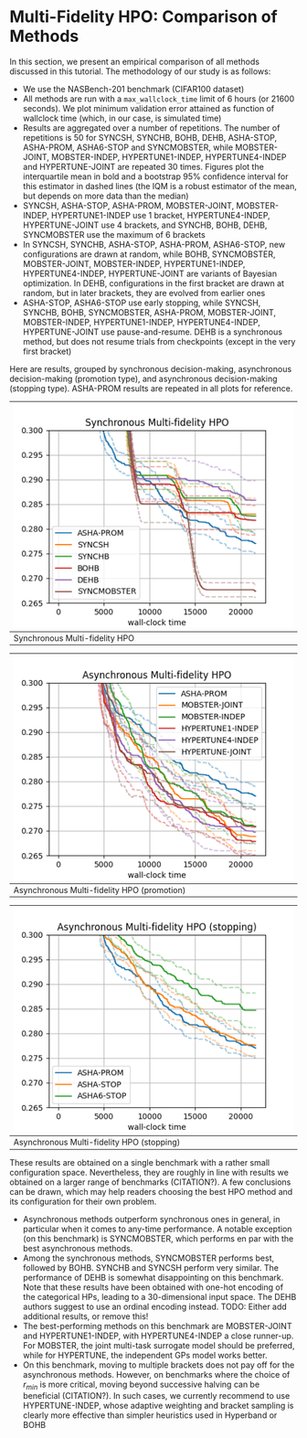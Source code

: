 # Multi-Fidelity HPO: Comparison of Methods

In this section, we present an empirical comparison of all methods discussed
in this tutorial. The methodology of our study is as follows:

* We use the NASBench-201 benchmark (CIFAR100 dataset)
* All methods are run with a `max_wallclock_time` limit of 6 hours (or 21600
  seconds). We plot minimum validation error attained as function of
  wallclock time (which, in our case, is simulated time)
* Results are aggregated over a number of repetitions. The number of
  repetitions is 50 for SYNCSH, SYNCHB, BOHB, DEHB, ASHA-STOP, ASHA-PROM,
  ASHA6-STOP and SYNCMOBSTER, while MOBSTER-JOINT, MOBSTER-INDEP,
  HYPERTUNE1-INDEP, HYPERTUNE4-INDEP and HYPERTUNE-JOINT are repeated 30 times.
  Figures plot the interquartile mean in bold and a bootstrap 95% confidence
  interval for this estimator in dashed lines (the IQM is a robust estimator
  of the mean, but depends on more data than the median)
* SYNCSH, ASHA-STOP, ASHA-PROM, MOBSTER-JOINT, MOBSTER-INDEP, HYPERTUNE1-INDEP
  use 1 bracket, HYPERTUNE4-INDEP, HYPERTUNE-JOINT use 4 brackets, and SYNCHB,
  BOHB, DEHB, SYNCMOBSTER use the maximum of 6 brackets
* In SYNCSH, SYNCHB, ASHA-STOP, ASHA-PROM, ASHA6-STOP, new configurations are
  drawn at random, while BOHB, SYNCMOBSTER, MOBSTER-JOINT, MOBSTER-INDEP,
  HYPERTUNE1-INDEP, HYPERTUNE4-INDEP, HYPERTUNE-JOINT are variants of Bayesian
  optimization. In DEHB, configurations in the first bracket are drawn at
  random, but in later brackets, they are evolved from earlier ones
* ASHA-STOP, ASHA6-STOP use early stopping, while SYNCSH, SYNCHB, BOHB,
  SYNCMOBSTER, ASHA-PROM, MOBSTER-JOINT, MOBSTER-INDEP, HYPERTUNE1-INDEP,
  HYPERTUNE4-INDEP, HYPERTUNE-JOINT use pause-and-resume. DEHB is a
  synchronous method, but does not resume trials from checkpoints (except in
  the very first bracket)

Here are results, grouped by synchronous decision-making, asynchronous
decision-making (promotion type), and asynchronous decision-making (stopping
type). ASHA-PROM results are repeated in all plots for reference.

| ![Synchronous HPO](img/mf_tutorial_comparison_1.png) |
|:-----------------------------------------------------|
| Synchronous Multi-fidelity HPO                       |

| ![Asynchronous HPO](img/mf_tutorial_comparison_2.png) |
|:------------------------------------------------------|
| Asynchronous Multi-fidelity HPO (promotion)           |

| ![Asynchronous HPO](img/mf_tutorial_comparison_3.png) |
|:------------------------------------------------------|
| Asynchronous Multi-fidelity HPO (stopping)            |

These results are obtained on a single benchmark with a rather small
configuration space. Nevertheless, they are roughly in line with results
we obtained on a larger range of benchmarks (CITATION?). A few conclusions
can be drawn, which may help readers choosing the best HPO method and its
configuration for their own problem.

* Asynchronous methods outperform synchronous ones in general, in particular
  when it comes to any-time performance. A notable exception (on this
  benchmark) is SYNCMOBSTER, which performs en par with the best asynchronous
  methods.
* Among the synchronous methods, SYNCMOBSTER performs best, followed by BOHB.
  SYNCHB and SYNCSH perform very similar. The performance of DEHB is
  somewhat disappointing on this benchmark. Note that these results have been
  obtained with one-hot encoding of the categorical HPs, leading to a
  30-dimensional input space. The DEHB authors suggest to use an ordinal
  encoding instead. TODO: Either add additional results, or remove this!
* The best-performing methods on this benchmark are MOBSTER-JOINT and
  HYPERTUNE1-INDEP, with HYPERTUNE4-INDEP a close runner-up. For MOBSTER,
  the joint multi-task surrogate model should be preferred, while for
  HYPERTUNE, the independent GPs model works better.
* On this benchmark, moving to multiple brackets does not pay off for the
  asynchronous methods. However, on benchmarks where the choice of
  $r_{min}$ is more critical, moving beyond successive halving can
  be beneficial (CITATION?). In such cases, we currently recommend to use
  HYPERTUNE-INDEP, whose adaptive weighting and bracket sampling is clearly
  more effective than simpler heuristics used in Hyperband or BOHB
